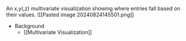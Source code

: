 An x,y(,z) multivariate visualization showing where entries fall based on their values.
![[Pasted image 20240824145501.png]]
- Background
	- [[Multivariate Visualization]]